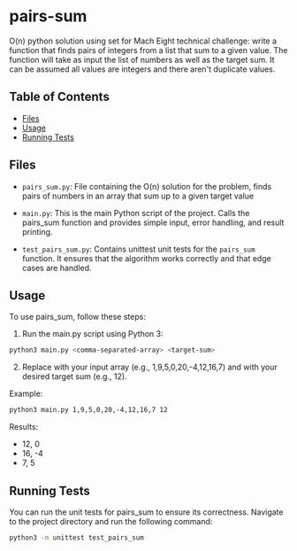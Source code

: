 # pairs-sum

O(n) python solution using set for Mach Eight technical challenge: write a function that finds pairs of integers from a list that
sum to a given value. The function will take as input the list of numbers as well as the target sum. It can be assumed all values are integers and there aren't duplicate values.

## Table of Contents
- [Files](#files)
- [Usage](#usage)
- [Running Tests](#running-tests)

## Files

- `pairs_sum.py`: File containing the O(n) solution for the problem, finds pairs of numbers in an array that sum up to a given target value

- `main.py`: This is the main Python script of the project. Calls the pairs_sum function and provides simple input, error handling, and result printing.

- `test_pairs_sum.py`: Contains unittest unit tests for the `pairs_sum` function. It ensures that the algorithm works correctly and that edge cases are handled.

## Usage

To use pairs_sum, follow these steps:

1. Run the main.py script using Python 3:

```bash
python3 main.py <comma-separated-array> <target-sum>
```

2. Replace <comma-separated-array> with your input array (e.g., 1,9,5,0,20,-4,12,16,7) and <target-sum> with your desired target sum (e.g., 12).

Example:

```bash
python3 main.py 1,9,5,0,20,-4,12,16,7 12
```
Results:
- 12, 0
- 16, -4
- 7, 5

## Running Tests

You can run the unit tests for pairs_sum to ensure its correctness. Navigate to the project directory and run the following command:

```bash
python3 -m unittest test_pairs_sum
```
